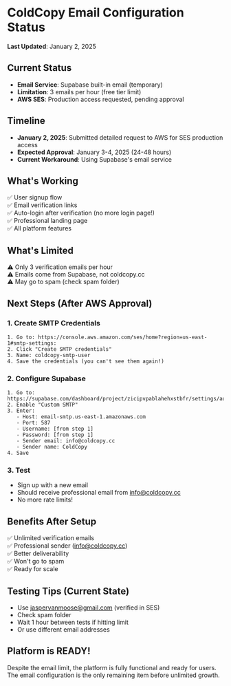 # ColdCopy Email Configuration Status

**Last Updated**: January 2, 2025

## Current Status
- **Email Service**: Supabase built-in email (temporary)
- **Limitation**: 3 emails per hour (free tier limit)
- **AWS SES**: Production access requested, pending approval

## Timeline
- **January 2, 2025**: Submitted detailed request to AWS for SES production access
- **Expected Approval**: January 3-4, 2025 (24-48 hours)
- **Current Workaround**: Using Supabase's email service

## What's Working
✅ User signup flow  
✅ Email verification links  
✅ Auto-login after verification (no more login page!)  
✅ Professional landing page  
✅ All platform features  

## What's Limited
⚠️ Only 3 verification emails per hour  
⚠️ Emails come from Supabase, not coldcopy.cc  
⚠️ May go to spam (check spam folder)  

## Next Steps (After AWS Approval)

### 1. Create SMTP Credentials
```
1. Go to: https://console.aws.amazon.com/ses/home?region=us-east-1#smtp-settings:
2. Click "Create SMTP credentials"
3. Name: coldcopy-smtp-user
4. Save the credentials (you can't see them again!)
```

### 2. Configure Supabase
```
1. Go to: https://supabase.com/dashboard/project/zicipvpablahehxstbfr/settings/auth
2. Enable "Custom SMTP"
3. Enter:
   - Host: email-smtp.us-east-1.amazonaws.com
   - Port: 587
   - Username: [from step 1]
   - Password: [from step 1]
   - Sender email: info@coldcopy.cc
   - Sender name: ColdCopy
4. Save
```

### 3. Test
- Sign up with a new email
- Should receive professional email from info@coldcopy.cc
- No more rate limits!

## Benefits After Setup
✅ Unlimited verification emails  
✅ Professional sender (info@coldcopy.cc)  
✅ Better deliverability  
✅ Won't go to spam  
✅ Ready for scale  

## Testing Tips (Current State)
- Use jaspervanmoose@gmail.com (verified in SES)
- Check spam folder
- Wait 1 hour between tests if hitting limit
- Or use different email addresses

## Platform is READY!
Despite the email limit, the platform is fully functional and ready for users. The email configuration is the only remaining item before unlimited growth.